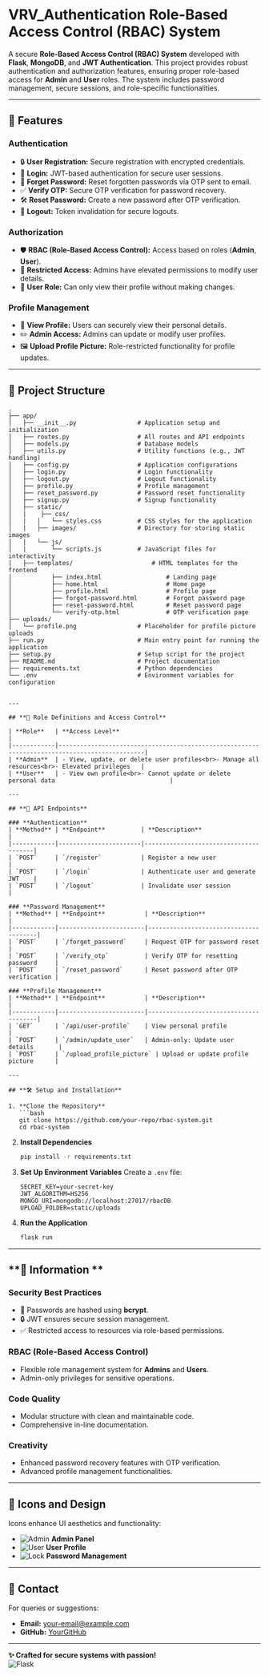 # VRV_Authentication **Role-Based Access Control (RBAC) System**


A secure **Role-Based Access Control (RBAC) System** developed with **Flask**, **MongoDB**, and **JWT Authentication**. This project provides robust authentication and authorization features, ensuring proper role-based access for **Admin** and **User** roles. The system includes password management, secure sessions, and role-specific functionalities. 

---

## **🚀 Features**

### **Authentication**
- 🔒 **User Registration:** Secure registration with encrypted credentials.
- 🔑 **Login:** JWT-based authentication for secure user sessions.
- 🔄 **Forget Password:** Reset forgotten passwords via OTP sent to email.
- ✅ **Verify OTP:** Secure OTP verification for password recovery.
- 🛠️ **Reset Password:** Create a new password after OTP verification.
- 🚪 **Logout:** Token invalidation for secure logouts.

### **Authorization**
- 🛡️ **RBAC (Role-Based Access Control):** Access based on roles (**Admin**, **User**).
- 🔐 **Restricted Access:** Admins have elevated permissions to modify user details.
- 👤 **User Role:** Can only view their profile without making changes.

### **Profile Management**
- 📄 **View Profile:** Users can securely view their personal details.
- ✏️ **Admin Access:** Admins can update or modify user profiles.
- 🖼️ **Upload Profile Picture:** Role-restricted functionality for profile updates.

---

## **📂 Project Structure**

```plaintext
.
├── app/
│   ├── __init__.py                 # Application setup and initialization
│   ├── routes.py                   # All routes and API endpoints
│   ├── models.py                   # Database models
│   ├── utils.py                    # Utility functions (e.g., JWT handling)
│   ├── config.py                   # Application configurations
│   ├── login.py                    # Login functionality
│   ├── logout.py                   # Logout functionality
│   ├── profile.py                  # Profile management
│   ├── reset_password.py           # Password reset functionality
│   ├── signup.py                   # Signup functionality
│   ├── static/
│   |    ├── css/
│   |   │   └── styles.css          # CSS styles for the application
│   |   ├── images/                 # Directory for storing static images
│   |   └── js/
│   |       └── scripts.js          # JavaScript files for interactivity
|   ├── templates/                      # HTML templates for the frontend
│           ├── index.html                  # Landing page
│           ├── home.html                   # Home page
│           ├── profile.html                # Profile page
│           ├── forgot-password.html        # Forgot password page
│           ├── reset-password.html         # Reset password page
│           └── verify-otp.html             # OTP verification page
├── uploads/
│   └── profile.png                 # Placeholder for profile picture uploads
├── run.py                          # Main entry point for running the application
├── setup.py                        # Setup script for the project
├── README.md                       # Project documentation
├── requirements.txt                # Python dependencies
└── .env                            # Environment variables for configuration


---

## **🔑 Role Definitions and Access Control**

| **Role**   | **Access Level**                                                                             |
|------------|----------------------------------------------------------------------------------------------|
| **Admin**  | - View, update, or delete user profiles<br>- Manage all resources<br>- Elevated privileges   |
| **User**   | - View own profile<br>- Cannot update or delete personal data                                |

---

## **🔗 API Endpoints**

### **Authentication**
| **Method** | **Endpoint**          | **Description**                       |
|------------|-----------------------|---------------------------------------|
| `POST`     | `/register`           | Register a new user                   |
| `POST`     | `/login`              | Authenticate user and generate JWT    |
| `POST`     | `/logout`             | Invalidate user session               |

### **Password Management**
| **Method** | **Endpoint**           | **Description**                       |
|------------|------------------------|---------------------------------------|
| `POST`     | `/forget_password`     | Request OTP for password reset        |
| `POST`     | `/verify_otp`          | Verify OTP for resetting password     |
| `POST`     | `/reset_password`      | Reset password after OTP verification |

### **Profile Management**
| **Method** | **Endpoint**           | **Description**                       |
|------------|------------------------|---------------------------------------|
| `GET`      | `/api/user-profile`    | View personal profile                 |
| `POST`     | `/admin/update_user`   | Admin-only: Update user details       |
| `POST`     | `/upload_profile_picture` | Upload or update profile picture      |

---

## **🛠️ Setup and Installation**

1. **Clone the Repository**
   ```bash
   git clone https://github.com/your-repo/rbac-system.git
   cd rbac-system
   ```

2. **Install Dependencies**
   ```bash
   pip install -r requirements.txt
   ```

3. **Set Up Environment Variables**
   Create a `.env` file:
   ```plaintext
   SECRET_KEY=your-secret-key
   JWT_ALGORITHM=HS256
   MONGO_URI=mongodb://localhost:27017/rbacDB
   UPLOAD_FOLDER=static/uploads
   ```

4. **Run the Application**
   ```bash
   flask run
   ```

---

## **📜 Information **

### **Security Best Practices**
- 🔑 Passwords are hashed using **bcrypt**.
- 🔒 JWT ensures secure session management.
- ✅ Restricted access to resources via role-based permissions.

### **RBAC (Role-Based Access Control)**
- Flexible role management system for **Admins** and **Users**.
- Admin-only privileges for sensitive operations.

### **Code Quality**
- Modular structure with clean and maintainable code.
- Comprehensive in-line documentation.

### **Creativity**
- Enhanced password recovery features with OTP verification.
- Advanced profile management functionalities.

---

## **🎨 Icons and Design**
Icons enhance UI aesthetics and functionality:
- ![Admin](https://img.icons8.com/ios-filled/50/000000/admin-settings-male.png) **Admin Panel**
- ![User](https://img.icons8.com/ios-filled/50/000000/user.png) **User Profile**
- ![Lock](https://img.icons8.com/ios-filled/50/000000/lock.png) **Password Management**

---

## **📧 Contact**

For queries or suggestions:
- **Email:** your-email@example.com
- **GitHub:** [YourGitHub](https://github.com/YourGitHub)

---

**✨ Crafted for secure systems with passion!**  
![Flask](https://img.icons8.com/ios-filled/50/000000/flask.png)